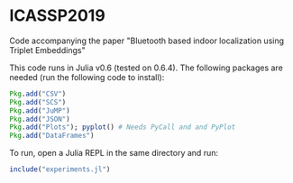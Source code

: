 # ICASSP2019
Code accompanying the paper "Bluetooth based indoor localization using Triplet Embeddings"

This code runs in Julia v0.6 (tested on 0.6.4). The following packages are needed (run the following code to install):

```julia
Pkg.add("CSV")
Pkg.add("SCS")
Pkg.add("JuMP")
Pkg.add("JSON")
Pkg.add("Plots"); pyplot() # Needs PyCall and and PyPlot
Pkg.add("DataFrames")
```

To run, open a Julia REPL in the same directory and run:

```julia
include("experiments.jl")
```